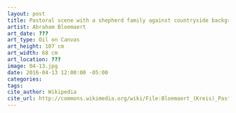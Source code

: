 ```yaml
---
layout: post
title: Pastoral scene with a shepherd family against countryside background
artist: Abraham Bloemaert
art_date: ???
art_type: Oil on Canvas
art_height: 107 cm
art_width: 68 cm
art_location: ???
image: 04-13.jpg
date: 2016-04-13 12:00:00 -05:00
categories:
tags:
cite_author: Wikipedia
cite_url: http://commons.wikimedia.org/wiki/File:Bloemaert_(Kreis)_Pastorale_Szene.jpg
---
```

